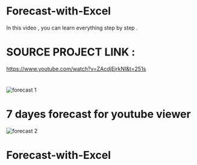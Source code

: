 # Forecast-with-Excel
In this video , you can learn everything step by step .
#
# SOURCE PROJECT LINK :
https://www.youtube.com/watch?v=ZAcdjEjrkNI&t=251s
#
![forecast 1 ](https://user-images.githubusercontent.com/101013518/233853584-4c0677ab-5394-4c5b-8a6a-f70c34ea2914.png)
# 7 dayes forecast for youtube viewer 
![forecast 2](https://user-images.githubusercontent.com/101013518/233853585-59e6b139-cc22-4621-b5a5-915aeea518a9.png)

#
# Forecast-with-Excel
